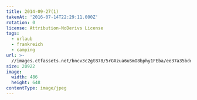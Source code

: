 ```yaml
---
title: 2014-09-27(1)
takenAt: '2016-07-14T22:29:11.000Z'
rotation: 0
license: Attribution-NoDerivs License
tags:
  - urlaub
  - frankreich
  - camping
url: >-
  //images.ctfassets.net/bncv3c2gt878/5rGXzua6uSmO8bphy1FEba/ee37a35bdd29d5df0cca7e39bd22f287/2014-09-271_28031147760_o
size: 20922
image:
  width: 486
  height: 648
contentType: image/jpeg
---
```


